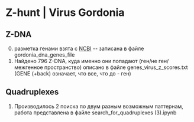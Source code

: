 # Z-hunt | Virus Gordonia
## Z-DNA
0. разметка генами взята с [NCBI](https://www.ncbi.nlm.nih.gov/nuccore/NC_030942.1?feature=CDS) -- записана в файле gordonia_dna_genes_file
1. Найдено 796 Z-DNA, куда именно они попадают (ген/не ген/межгенное пространство) описано в файле genes_virus_z_scores.txt (GENE (+back) означает, что все, что до - ген)
## Quadruplexes
1. Производилось 2 поиска по двум разным возможным паттернам, работа представлена в файле search_for_quadruplexes (3).ipynb
